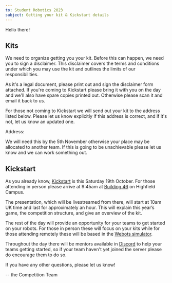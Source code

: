 ```yaml
---
to: Student Robotics 2023
subject: Getting your kit & Kickstart details
---
```


Hello there!

## Kits

We need to organize getting you your kit. Before this can happen, we need you to
sign a disclaimer. This disclaimer covers the terms and conditions under which
you may use the kit and outlines the limits of our responsibilities.

As it's a legal document, please print out and sign the disclaimer form
attached. If you're coming to Kickstart please bring it with you on the day and
we'll also have spare copies printed out. Otherwise please scan it and email it
back to us.

For those not coming to Kickstart we will send out your kit to the address
listed below. Please let us know explicitly if this address is correct, and if
it's not, let us know an updated one.

Address:

We will need this by the 5th November otherwise your place may be allocated to
another team. If this is going to be unachievable please let us know and we can
work something out.

## Kickstart

As you already know, [Kickstart][kickstart] is this Saturday 19th October. For
those attending in person please arrive at 9:45am at [Building 46][B46] on
Highfield Campus.

The presentation, which will be livestreamed from there, will start at 10am UK
time and last for approximately an hour. This will explain this year’s game, the
competition structure, and give an overview of the kit.

The rest of the day will provide an opportunity for your teams to get started on
your robots. For those in person these will focus on your kits while for those
attending remotely these will be based in the [Webots simulator][simulator].

Throughout the day there will be mentors available in [Discord][discord] to help
your teams getting started, so if your team haven't yet joined the server please
do encourage them to do so.


If you have any other questions, please let us know!

-- the Competition Team


[kickstart]: https://studentrobotics.org/events/sr2023/southampton-kickstart/
[B46]: https://goo.gl/maps/oAmpdwsWkc1V3f3F6
[simulator]: https://studentrobotics.org/docs/simulator/
[discord]: https://studentrobotics.org/docs/team_admin/discord

